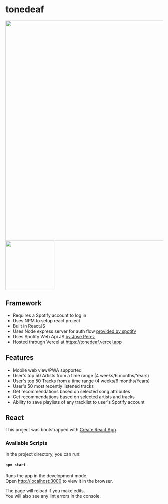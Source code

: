 # tonedeaf

<img src="https://user-images.githubusercontent.com/63682846/92837765-d3a80480-f392-11ea-9a0f-40b566310716.png" width=700/>
<img src="https://user-images.githubusercontent.com/63682846/92837997-19fd6380-f393-11ea-80b8-5bc16386814f.png" width=156/>

## Framework
- Requires a Spotify account to log in
- Uses NPM to setup react project
- Built in ReactJS
- Uses Node express server for auth flow [provided by spotify](https://developer.spotify.com/documentation/web-api/quick-start/)
- Uses Spotify Web Api JS [by Jose Perez](https://github.com/JMPerez/spotify-web-api-js/)
- Hosted through Vercel at https://tonedeaf.vercel.app

## Features
- Mobile web view/PWA supported
- User's top 50 Artists from a time range (4 weeks/6 months/Years)
- User's top 50 Tracks from a time range (4 weeks/6 months/Years)
- User's 50 most recently listened tracks
- Get recommendations based on selected song attributes
- Get recommendations based on selected artists and tracks
- Ability to save playlists of any tracklist to user's Spotify account



## React

This project was bootstrapped with [Create React App](https://github.com/facebook/create-react-app).

### Available Scripts

In the project directory, you can run:

#### `npm start`

Runs the app in the development mode.<br />
Open [http://localhost:3000](http://localhost:3000) to view it in the browser.

The page will reload if you make edits.<br />
You will also see any lint errors in the console.